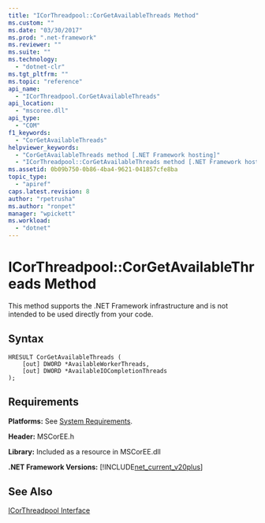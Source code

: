 ```yaml
---
title: "ICorThreadpool::CorGetAvailableThreads Method"
ms.custom: ""
ms.date: "03/30/2017"
ms.prod: ".net-framework"
ms.reviewer: ""
ms.suite: ""
ms.technology: 
  - "dotnet-clr"
ms.tgt_pltfrm: ""
ms.topic: "reference"
api_name: 
  - "ICorThreadpool.CorGetAvailableThreads"
api_location: 
  - "mscoree.dll"
api_type: 
  - "COM"
f1_keywords: 
  - "CorGetAvailableThreads"
helpviewer_keywords: 
  - "CorGetAvailableThreads method [.NET Framework hosting]"
  - "ICorThreadpool::CorGetAvailableThreads method [.NET Framework hosting]"
ms.assetid: 0b09b750-0b86-4ba4-9621-041857cfe8ba
topic_type: 
  - "apiref"
caps.latest.revision: 8
author: "rpetrusha"
ms.author: "ronpet"
manager: "wpickett"
ms.workload: 
  - "dotnet"
---
```

# ICorThreadpool::CorGetAvailableThreads Method
This method supports the .NET Framework infrastructure and is not intended to be used directly from your code.  
  
## Syntax  
  
```  
HRESULT CorGetAvailableThreads (  
    [out] DWORD *AvailableWorkerThreads,  
    [out] DWORD *AvailableIOCompletionThreads  
);  
```  
  
## Requirements  
 **Platforms:** See [System Requirements](../../../../docs/framework/get-started/system-requirements.md).  
  
 **Header:** MSCorEE.h  
  
 **Library:** Included as a resource in MSCorEE.dll  
  
 **.NET Framework Versions:** [!INCLUDE[net_current_v20plus](../../../../includes/net-current-v20plus-md.md)]  
  
## See Also  
 [ICorThreadpool Interface](../../../../docs/framework/unmanaged-api/hosting/icorthreadpool-interface.md)

